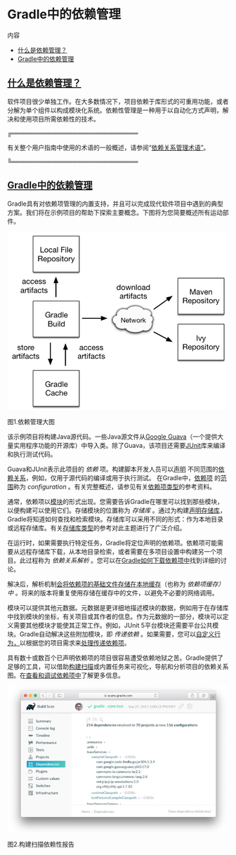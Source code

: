 # Gradle中的依赖管理


内容

  * [什么是依赖管理？](#what_is_dependency_management)
  * [Gradle中的依赖管理](#sec:dependency-mgmt-in-gradle)

## [](#what_is_dependency_management)[什么是依赖管理？](#what_is_dependency_management)

软件项目很少单独工作。在大多数情况下，项目依赖于库形式的可重用功能，或者分解为单个组件以构成模块化系统。依赖性管理是一种用于以自动化方式声明，解决和使用项目所需依赖性的技术。

╔═════════════════════════════  

有关整个用户指南中使用的术语的一般概述，请参阅“[依赖关系管理术语”](https://docs.gradle.org/6.7.1/userguide/dependency_management_terminology.html)。  
  
╚═════════════════════════════    
  
## [](#sec:dependency-mgmt-in-gradle)[Gradle中的依赖管理](#sec:dependency-mgmt-in-gradle)

Gradle具有对依赖项管理的内置支持，并且可以完成现代软件项目中遇到的典型方案。我们将在示例项目的帮助下探索主要概念。下图将为您简要概述所有运动部件。

![依赖管理解决方案](img/dependency-management-resolution.png)

图1.依赖管理大图

该示例项目将构建Java源代码。一些Java源文件从[Google Guava](https://github.com/google/guava)（一个提供大量实用程序功能的开源库）中导入类。除了Guava，该项目还需要[JUnit](http://junit.org/junit5/)库来编译和执行测试代码。

Guava和JUnit表示此项目的 _依赖_
项。构建脚本开发人员可以[声明](https://docs.gradle.org/6.7.1/userguide/declaring_dependencies.html#declaring-dependencies)
不同范围的[依赖关系](https://docs.gradle.org/6.7.1/userguide/declaring_dependencies.html#declaring-dependencies)，例如，仅用于源代码的编译或用于执行测试。
在Gradle中，[依赖项](https://docs.gradle.org/6.7.1/userguide/declaring_dependencies.html#sec:what-are-dependency-configurations)
的[范围](https://docs.gradle.org/6.7.1/userguide/declaring_dependencies.html#sec:what-are-dependency-configurations)称为 _configuration_
。有关完整概述，请参见有关[依赖项类型](https://docs.gradle.org/6.7.1/userguide/declaring_dependencies.html#sec:dependency-types)的参考资料。

通常，依赖项以[模块](https://docs.gradle.org/6.7.1/userguide/dependency_management_terminology.html#sub:terminology_module)的形式出现。您需要告诉Gradle在哪里可以找到那些模块，以便构建可以使用它们。存储模块的位置称为
_存储库_
。通过为构建[声明存储库](https://docs.gradle.org/6.7.1/userguide/declaring_repositories.html#declaring-repositories)，Gradle将知道如何查找和检索模块。存储库可以采用不同的形式：作为本地目录或远程存储库。有关[存储库类型](https://docs.gradle.org/6.7.1/userguide/declaring_repositories.html#sec:repository-types)的参考对此主题进行了广泛介绍。

在运行时，如果需要执行特定任务，Gradle将定位声明的依赖项。依赖项可能需要从远程存储库下载，从本地目录检索，或者需要在多项目设置中构建另一个项目。此过程称为
_依赖关系解析_
。您可以在[Gradle如何下载依赖项中](https://docs.gradle.org/6.7.1/userguide/dependency_resolution.html#sec:how-gradle-downloads-deps)找到详细的讨论。

解决后，解析机制[会将依赖项的基础文件存储在本地缓存](https://docs.gradle.org/6.7.1/userguide/dependency_resolution.html#sec:dependency_cache)（也称为
_依赖项缓存）中_ 。将来的版本将重复使用存储在缓存中的文件，以避免不必要的网络调用。

模块可以提供其他元数据。元数据是更详细地描述模块的数据，例如用于在存储库中找到模块的坐标，有关项目或其作者的信息。作为元数据的一部分，模块可以定义需要其他模块才能使其正常工作。例如，JUnit
5平台模块还需要平台公共模块。Gradle自动解决这些附加模块，即 _传递依赖_
。如果需要，您可以[自定义行为，](https://docs.gradle.org/6.7.1/userguide/dependency_constraints.html)以根据您的项目需求来[处理传递依赖项](https://docs.gradle.org/6.7.1/userguide/dependency_constraints.html)。

具有数十或数百个已声明依赖项的项目很容易遭受依赖地狱之苦。Gradle提供了足够的工具，可以借助[构建扫描](https://scans.gradle.com/get-started)或内置任务来可视化，导航和分析项目的依赖关系图。在[查看和调试依赖项中](https://docs.gradle.org/6.7.1/userguide/viewing_debugging_dependencies.html#viewing-debugging-dependencies)了解更多信息。

![gradle核心测试构建扫描依赖项](img/gradle-core-test-build-scan-dependencies.png)

图2.构建扫描依赖性报告

